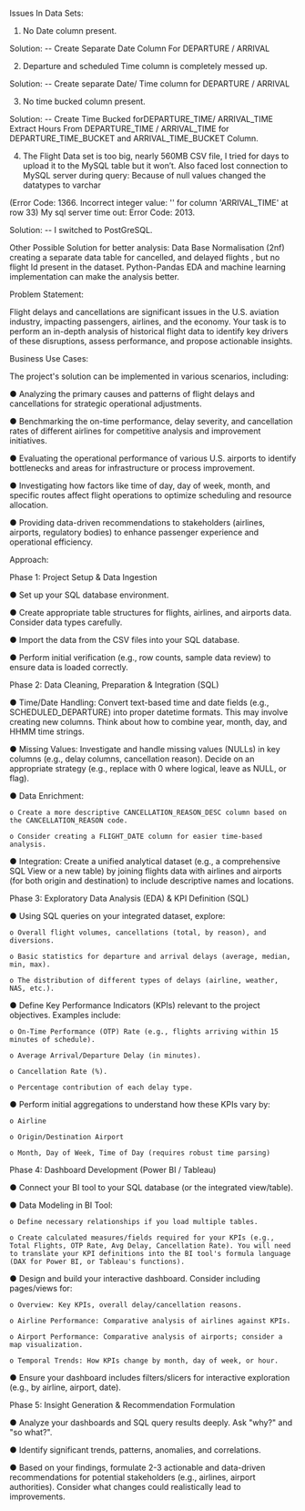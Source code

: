 Issues In Data Sets:
1. No Date column present.
 
  Solution: --
  Create Separate Date Column For DEPARTURE / ARRIVAL

2. Departure and scheduled Time column is completely messed up.
 
  Solution: --
  Create separate Date/ Time column for DEPARTURE / ARRIVAL

3. No time bucked column present.
 
  Solution: --
  Create Time Bucked forDEPARTURE_TIME/ ARRIVAL_TIME
  Extract Hours From DEPARTURE_TIME / ARRIVAL_TIME for
  DEPARTURE_TIME_BUCKET and ARRIVAL_TIME_BUCKET Column.

4. The Flight Data set is too big, nearly 560MB CSV file, I tried for days to upload it to the MySQL table but it won’t.
Also faced lost connection to MySQL server during query: Because of null values changed the datatypes to varchar

(Error Code: 1366. Incorrect integer value: '' for column 'ARRIVAL_TIME' at row 33)
My sql server time out: Error Code: 2013.

  Solution: --
  I switched to PostGreSQL.

Other Possible Solution for better analysis:
  Data Base Normalisation (2nf) creating a separate data table for cancelled, and delayed flights , but no flight Id present in the dataset.
  Python-Pandas EDA and machine learning implementation can make the analysis better.


Problem Statement:

  Flight delays and cancellations are significant issues in the U.S. aviation industry, impacting passengers, airlines, and the economy. Your task is to perform an in-depth analysis of historical flight data to identify key drivers of these disruptions, assess performance, and propose actionable insights.
 
  Business Use Cases:

The project's solution can be implemented in various scenarios, including:
 
  ● Analyzing the primary causes and patterns of flight delays and cancellations for strategic operational adjustments.
  
  ● Benchmarking the on-time performance, delay severity, and cancellation rates of different airlines for competitive analysis and improvement initiatives.
  
  ● Evaluating the operational performance of various U.S. airports to identify bottlenecks and areas for infrastructure or process improvement.
  
  ● Investigating how factors like time of day, day of week, month, and specific routes affect flight operations to optimize scheduling and resource allocation.
  
  ● Providing data-driven recommendations to stakeholders (airlines, airports, regulatory bodies) to enhance passenger experience and operational efficiency.
  
Approach:

Phase 1: Project Setup & Data Ingestion

  ● Set up your SQL database environment.
  
  ● Create appropriate table structures for flights, airlines, and airports data. Consider data types carefully.
  
  ● Import the data from the CSV files into your SQL database.
  
  ● Perform initial verification (e.g., row counts, sample data review) to ensure data is loaded correctly.
  
Phase 2: Data Cleaning, Preparation & Integration (SQL)

  ● Time/Date Handling: Convert text-based time and date fields (e.g., SCHEDULED_DEPARTURE) into proper datetime formats. This may involve creating new columns. Think about how to combine year, month, day, and HHMM time strings.
  
  ● Missing Values: Investigate and handle missing values (NULLs) in key columns (e.g., delay columns, cancellation reason). Decide on an appropriate strategy (e.g., replace with 0 where logical, leave as NULL, or flag).
  

  ● Data Enrichment:
  
    o Create a more descriptive CANCELLATION_REASON_DESC column based on the CANCELLATION_REASON code.
    
    o Consider creating a FLIGHT_DATE column for easier time-based analysis.
    
  ● Integration: Create a unified analytical dataset (e.g., a comprehensive SQL View or a new table) by joining flights data with airlines and airports (for both origin and destination) to include descriptive names and locations.
  

Phase 3: Exploratory Data Analysis (EDA) & KPI Definition (SQL)

  ● Using SQL queries on your integrated dataset, explore:
  
    o Overall flight volumes, cancellations (total, by reason), and diversions.
    
    o Basic statistics for departure and arrival delays (average, median, min, max).
    
    o The distribution of different types of delays (airline, weather, NAS, etc.).

  ● Define Key Performance Indicators (KPIs) relevant to the project objectives. Examples include:
  
    o On-Time Performance (OTP) Rate (e.g., flights arriving within 15 minutes of schedule).
    
    o Average Arrival/Departure Delay (in minutes).
    
    o Cancellation Rate (%).
    
    o Percentage contribution of each delay type.
    

  ● Perform initial aggregations to understand how these KPIs vary by:
  
    o Airline
    
    o Origin/Destination Airport
    
    o Month, Day of Week, Time of Day (requires robust time parsing)

Phase 4: Dashboard Development (Power BI / Tableau)

  ● Connect your BI tool to your SQL database (or the integrated view/table).
  
  ● Data Modeling in BI Tool:
  
    o Define necessary relationships if you load multiple tables.
    
    o Create calculated measures/fields required for your KPIs (e.g., Total Flights, OTP Rate, Avg Delay, Cancellation Rate). You will need to translate your KPI definitions into the BI tool's formula language (DAX for Power BI, or Tableau's functions).
    
  ● Design and build your interactive dashboard. Consider including pages/views for:
  
    o Overview: Key KPIs, overall delay/cancellation reasons.
    
    o Airline Performance: Comparative analysis of airlines against KPIs.
    
    o Airport Performance: Comparative analysis of airports; consider a map visualization.
    
    o Temporal Trends: How KPIs change by month, day of week, or hour.
    
  ● Ensure your dashboard includes filters/slicers for interactive exploration (e.g., by airline, airport, date).

Phase 5: Insight Generation & Recommendation Formulation

  ● Analyze your dashboards and SQL query results deeply. Ask "why?" and "so what?".
  
  ● Identify significant trends, patterns, anomalies, and correlations.
  
  ● Based on your findings, formulate 2-3 actionable and data-driven recommendations for potential stakeholders (e.g., airlines, airport authorities). Consider what changes could realistically lead to improvements.
